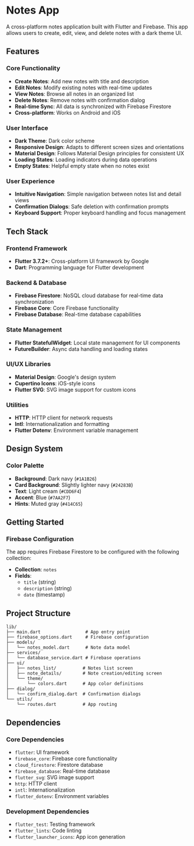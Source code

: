 # Notes App

A cross-platform notes application built with Flutter and Firebase. This app allows users to create, edit, view, and delete notes with a dark theme UI.

## Features

### Core Functionality
- **Create Notes**: Add new notes with title and description
- **Edit Notes**: Modify existing notes with real-time updates
- **View Notes**: Browse all notes in an organized list
- **Delete Notes**: Remove notes with confirmation dialog
- **Real-time Sync**: All data is synchronized with Firebase Firestore
- **Cross-platform**: Works on Android and iOS

### User Interface
- **Dark Theme**: Dark color scheme
- **Responsive Design**: Adapts to different screen sizes and orientations
- **Material Design**: Follows Material Design principles for consistent UX
- **Loading States**: Loading indicators during data operations
- **Empty States**: Helpful empty state when no notes exist

### User Experience
- **Intuitive Navigation**: Simple navigation between notes list and detail views
- **Confirmation Dialogs**: Safe deletion with confirmation prompts
- **Keyboard Support**: Proper keyboard handling and focus management

## Tech Stack

### Frontend Framework
- **Flutter 3.7.2+**: Cross-platform UI framework by Google
- **Dart**: Programming language for Flutter development

### Backend & Database
- **Firebase Firestore**: NoSQL cloud database for real-time data synchronization
- **Firebase Core**: Core Firebase functionality
- **Firebase Database**: Real-time database capabilities

### State Management
- **Flutter StatefulWidget**: Local state management for UI components
- **FutureBuilder**: Async data handling and loading states

### UI/UX Libraries
- **Material Design**: Google's design system
- **Cupertino Icons**: iOS-style icons
- **Flutter SVG**: SVG image support for custom icons

### Utilities
- **HTTP**: HTTP client for network requests
- **Intl**: Internationalization and formatting
- **Flutter Dotenv**: Environment variable management

## Design System

### Color Palette
- **Background**: Dark navy (`#1A1B26`)
- **Card Background**: Slightly lighter navy (`#24283B`)
- **Text**: Light cream (`#CDD6F4`)
- **Accent**: Blue (`#7AA2F7`)
- **Hints**: Muted gray (`#414C65`)

## Getting Started

### Firebase Configuration

The app requires Firebase Firestore to be configured with the following collection:
- **Collection**: `notes`
- **Fields**: 
  - `title` (string)
  - `description` (string) 
  - `date` (timestamp)

## Project Structure

```
lib/
├── main.dart                 # App entry point
├── firebase_options.dart     # Firebase configuration
├── models/
│   └── notes_model.dart      # Note data model
├── services/
│   └── database_service.dart # Firebase operations
├── ui/
│   ├── notes_list/          # Notes list screen
│   ├── note_details/        # Note creation/editing screen
│   └── theme/
│       └── colors.dart      # App color definitions
├── dialog/
│   └── confirm_dialog.dart  # Confirmation dialogs
└── utils/
    └── routes.dart          # App routing
```

## Dependencies

### Core Dependencies
- `flutter`: UI framework
- `firebase_core`: Firebase core functionality
- `cloud_firestore`: Firestore database
- `firebase_database`: Real-time database
- `flutter_svg`: SVG image support
- `http`: HTTP client
- `intl`: Internationalization
- `flutter_dotenv`: Environment variables

### Development Dependencies
- `flutter_test`: Testing framework
- `flutter_lints`: Code linting
- `flutter_launcher_icons`: App icon generation
